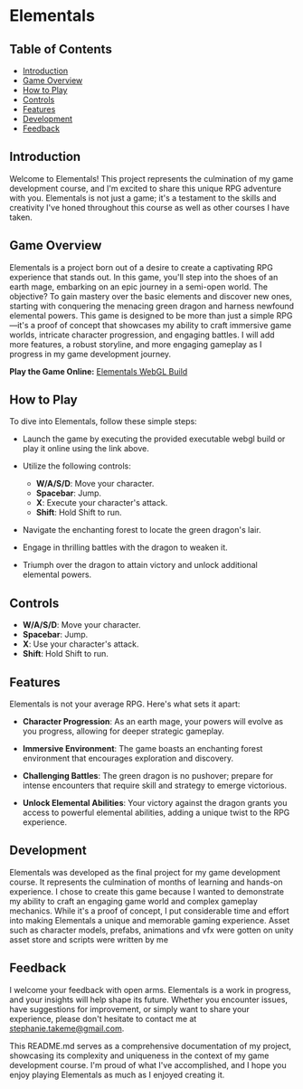 # Elementals

## Table of Contents

- [Introduction](#introduction)
- [Game Overview](#game-overview)
- [How to Play](#how-to-play)
- [Controls](#controls)
- [Features](#features)
- [Development](#development)
- [Feedback](#feedback)

## Introduction

Welcome to Elementals! This project represents the culmination of my game development course, and I'm excited to share this unique RPG adventure with you. Elementals is not just a game; it's a testament to the skills and creativity I've honed throughout this course as well as other courses I have taken.

## Game Overview

Elementals is a project born out of a desire to create a captivating RPG experience that stands out. In this game, you'll step into the shoes of an earth mage, embarking on an epic journey in a semi-open world. The objective? To gain mastery over the basic elements and discover new ones, starting with conquering the menacing green dragon and harness newfound elemental powers. This game is designed to be more than just a simple RPG—it's a proof of concept that showcases my ability to craft immersive game worlds, intricate character progression, and engaging battles. I will add more features, a robust storyline, and more engaging gameplay as I progress in my game development journey.

**Play the Game Online:** [Elementals WebGL Build](https://play.unity.com/mg/other/webgl-builds-369289)

## How to Play

To dive into Elementals, follow these simple steps:

- Launch the game by executing the provided executable webgl build or play it online using the link above.
- Utilize the following controls:
  - **W/A/S/D**: Move your character.
  - **Spacebar**: Jump.
  - **X**: Execute your character's attack.
  - **Shift**: Hold Shift to run.

- Navigate the enchanting forest to locate the green dragon's lair.
- Engage in thrilling battles with the dragon to weaken it.
- Triumph over the dragon to attain victory and unlock additional elemental powers.

## Controls

- **W/A/S/D**: Move your character.
- **Spacebar**: Jump.
- **X**: Use your character's attack.
- **Shift**: Hold Shift to run.

## Features

Elementals is not your average RPG. Here's what sets it apart:

- **Character Progression**: As an earth mage, your powers will evolve as you progress, allowing for deeper strategic gameplay.

- **Immersive Environment**: The game boasts an enchanting forest environment that encourages exploration and discovery.

- **Challenging Battles**: The green dragon is no pushover; prepare for intense encounters that require skill and strategy to emerge victorious.

- **Unlock Elemental Abilities**: Your victory against the dragon grants you access to powerful elemental abilities, adding a unique twist to the RPG experience.

## Development

Elementals was developed as the final project for my game development course. It represents the culmination of months of learning and hands-on experience. I chose to create this game because I wanted to demonstrate my ability to craft an engaging game world and complex gameplay mechanics. While it's a proof of concept, I put considerable time and effort into making Elementals a unique and memorable gaming experience.
Asset such as character models, prefabs, animations and vfx were gotten on unity asset store and scripts were written by me

## Feedback

I welcome your feedback with open arms. Elementals is a work in progress, and your insights will help shape its future. Whether you encounter issues, have suggestions for improvement, or simply want to share your experience, please don't hesitate to contact me at stephanie.takeme@gmail.com.

This README.md serves as a comprehensive documentation of my project, showcasing its complexity and uniqueness in the context of my game development course. I'm proud of what I've accomplished, and I hope you enjoy playing Elementals as much as I enjoyed creating it.
